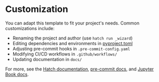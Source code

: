 # Customization

You can adapt this template to fit your project's needs. Common customizations include:

- Renaming the project and author (use `hatch run _wizard`)
- Editing dependencies and environments in [pyproject.toml](../pyproject.toml)
- Adjusting pre-commit hooks in `.pre-commit-config.yaml`
- Modifying CI/CD workflows in `.github/workflows/`
- Updating documentation in `docs/`

For more, see the [Hatch documentation](https://hatch.pypa.io/), [pre-commit docs](https://pre-commit.com/), and [Jupyter Book docs](https://jupyterbook.org/).
